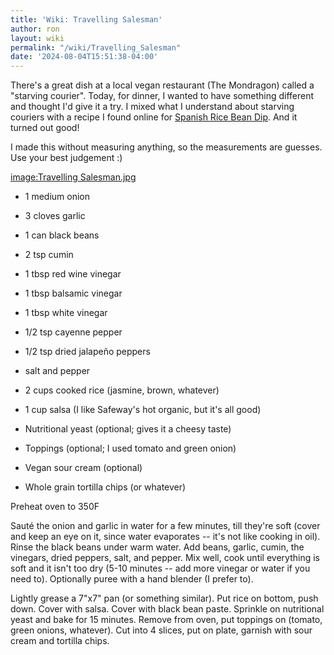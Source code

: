 ```yaml
---
title: 'Wiki: Travelling Salesman'
author: ron
layout: wiki
permalink: "/wiki/Travelling_Salesman"
date: '2024-08-04T15:51:38-04:00'
---
```


There\'s a great dish at a local vegan restaurant (The Mondragon) called a \"starving courier\". Today, for dinner, I wanted to have something different and thought I\'d give it a try. I mixed what I understand about starving couriers with a recipe I found online for [Spanish Rice Bean Dip](http://thepassionatemind.blogspot.com/2007/08/recipe-for-monday-spanish-rice-bean-dip.html). And it turned out good!

I made this without measuring anything, so the measurements are guesses. Use your best judgement :)

[image:Travelling Salesman.jpg](image:Travelling_Salesman.jpg "wikilink")

-   1 medium onion
-   3 cloves garlic
-   1 can black beans
-   2 tsp cumin
-   1 tbsp red wine vinegar
-   1 tbsp balsamic vinegar
-   1 tbsp white vinegar
-   1/2 tsp cayenne pepper
-   1/2 tsp dried jalapeño peppers
-   salt and pepper

-   2 cups cooked rice (jasmine, brown, whatever)
-   1 cup salsa (I like Safeway\'s hot organic, but it\'s all good)

-   Nutritional yeast (optional; gives it a cheesy taste)
-   Toppings (optional; I used tomato and green onion)
-   Vegan sour cream (optional)
-   Whole grain tortilla chips (or whatever)

Preheat oven to 350F

Sauté the onion and garlic in water for a few minutes, till they\'re soft (cover and keep an eye on it, since water evaporates \-- it\'s not like cooking in oil). Rinse the black beans under warm water. Add beans, garlic, cumin, the vinegars, dried peppers, salt, and pepper. Mix well, cook until everything is soft and it isn\'t too dry (5-10 minutes \-- add more vinegar or water if you need to). Optionally puree with a hand blender (I prefer to).

Lightly grease a 7\"x7\" pan (or something similar). Put rice on bottom, push down. Cover with salsa. Cover with black bean paste. Sprinkle on nutritional yeast and bake for 15 minutes. Remove from oven, put toppings on (tomato, green onions, whatever). Cut into 4 slices, put on plate, garnish with sour cream and tortilla chips.
